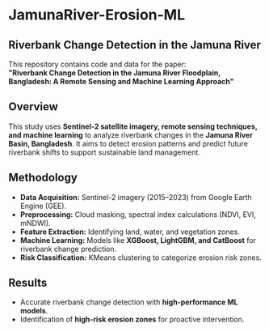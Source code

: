 # JamunaRiver-Erosion-ML


## Riverbank Change Detection in the Jamuna River  

This repository contains code and data for the paper:  
**"Riverbank Change Detection in the Jamuna River Floodplain, Bangladesh: A Remote Sensing and Machine Learning Approach"**  

## Overview  
This study uses **Sentinel-2 satellite imagery, remote sensing techniques, and machine learning** to analyze riverbank changes in the **Jamuna River Basin, Bangladesh**. It aims to detect erosion patterns and predict future riverbank shifts to support sustainable land management.  

## Methodology  
- **Data Acquisition:** Sentinel-2 imagery (2015–2023) from Google Earth Engine (GEE).  
- **Preprocessing:** Cloud masking, spectral index calculations (NDVI, EVI, mNDWI).  
- **Feature Extraction:** Identifying land, water, and vegetation zones.  
- **Machine Learning:** Models like **XGBoost, LightGBM, and CatBoost** for riverbank change prediction.  
- **Risk Classification:** KMeans clustering to categorize erosion risk zones.  

## Results  
- Accurate riverbank change detection with **high-performance ML models**.  
- Identification of **high-risk erosion zones** for proactive intervention.  
